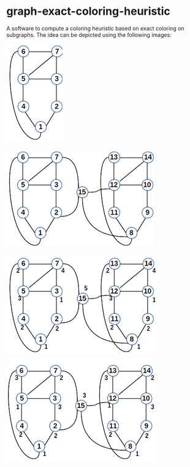 # graph-exact-coloring-heuristic
A software to compute a coloring heuristic based on exact coloring on subgraphs.
The idea can be depicted using the following images:

![col0](coloring0.png?raw=true) 

![col1](coloring1.png?raw=true)

![col2](coloring2.png?raw=true) 

![col3](coloring3.png?raw=true)
